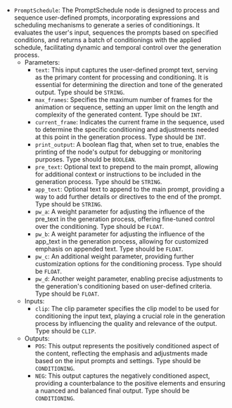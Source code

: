- `PromptSchedule`: The PromptSchedule node is designed to process and sequence user-defined prompts, incorporating expressions and scheduling mechanisms to generate a series of conditionings. It evaluates the user's input, sequences the prompts based on specified conditions, and returns a batch of conditionings with the applied schedule, facilitating dynamic and temporal control over the generation process.
    - Parameters:
        - `text`: This input captures the user-defined prompt text, serving as the primary content for processing and conditioning. It is essential for determining the direction and tone of the generated output. Type should be `STRING`.
        - `max_frames`: Specifies the maximum number of frames for the animation or sequence, setting an upper limit on the length and complexity of the generated content. Type should be `INT`.
        - `current_frame`: Indicates the current frame in the sequence, used to determine the specific conditioning and adjustments needed at this point in the generation process. Type should be `INT`.
        - `print_output`: A boolean flag that, when set to true, enables the printing of the node's output for debugging or monitoring purposes. Type should be `BOOLEAN`.
        - `pre_text`: Optional text to prepend to the main prompt, allowing for additional context or instructions to be included in the generation process. Type should be `STRING`.
        - `app_text`: Optional text to append to the main prompt, providing a way to add further details or directives to the end of the prompt. Type should be `STRING`.
        - `pw_a`: A weight parameter for adjusting the influence of the pre_text in the generation process, offering fine-tuned control over the conditioning. Type should be `FLOAT`.
        - `pw_b`: A weight parameter for adjusting the influence of the app_text in the generation process, allowing for customized emphasis on appended text. Type should be `FLOAT`.
        - `pw_c`: An additional weight parameter, providing further customization options for the conditioning process. Type should be `FLOAT`.
        - `pw_d`: Another weight parameter, enabling precise adjustments to the generation's conditioning based on user-defined criteria. Type should be `FLOAT`.
    - Inputs:
        - `clip`: The clip parameter specifies the clip model to be used for conditioning the input text, playing a crucial role in the generation process by influencing the quality and relevance of the output. Type should be `CLIP`.
    - Outputs:
        - `POS`: This output represents the positively conditioned aspect of the content, reflecting the emphasis and adjustments made based on the input prompts and settings. Type should be `CONDITIONING`.
        - `NEG`: This output captures the negatively conditioned aspect, providing a counterbalance to the positive elements and ensuring a nuanced and balanced final output. Type should be `CONDITIONING`.
